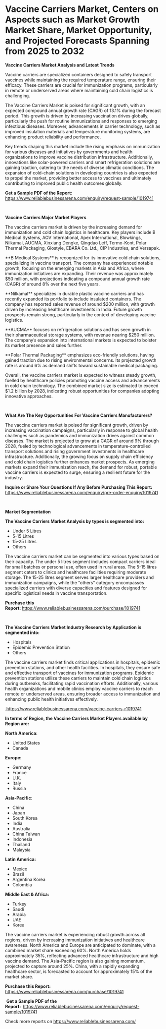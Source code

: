 <p><h1>Vaccine Carriers Market, Centers on Aspects such as Market Growth Market Share, Market Opportunity, and Projected Forecasts Spanning from 2025 to 2032</h1></p><p><strong>Vaccine Carriers Market Analysis and Latest Trends</strong></p>
<p><p>Vaccine carriers are specialized containers designed to safely transport vaccines while maintaining the required temperature range, ensuring their efficacy. These carriers are crucial for immunization programs, particularly in remote or underserved areas where maintaining cold chain logistics is challenging. </p><p>The Vaccine Carriers Market is poised for significant growth, with an expected compound annual growth rate (CAGR) of 13.1% during the forecast period. This growth is driven by increasing vaccination drives globally, particularly the push for routine immunizations and responses to emerging infectious diseases. Moreover, advancements in carrier technology, such as improved insulation materials and temperature monitoring systems, are enhancing product reliability and performance.</p><p>Key trends shaping this market include the rising emphasis on immunization for various diseases and initiatives by governments and health organizations to improve vaccine distribution infrastructure. Additionally, innovations like solar-powered carriers and smart refrigeration solutions are gaining traction, catering to the needs of diverse climatic conditions. The expansion of cold-chain solutions in developing countries is also expected to propel the market, providing better access to vaccines and ultimately contributing to improved public health outcomes globally.</p></p>
<p><strong>Get a Sample PDF of the Report:&nbsp;</strong> <a href="https://www.reliablebusinessarena.com/enquiry/request-sample/1019741?utm_campaign=2822&utm_medium=2&utm_source=Github&utm_content=ia&utm_term=03032025&utm_id=vaccine-carriers">https://www.reliablebusinessarena.com/enquiry/request-sample/1019741</a></p>
<p>&nbsp;</p>
<p><strong>Vaccine Carriers Major Market Players</strong></p>
<p><p>The vaccine carriers market is driven by the increasing demand for immunization and cold chain logistics in healthcare. Key players include B Medical Systems, AOV International, Apex International, Blowkings, Nilkamal, AUCMA, Xinxiang Dengke, Qingdao Leff, Termo-Kont, Polar Thermal Packaging, Giostyle, EBARA Co. Ltd., CIP Industries, and Versapak.</p><p>**B Medical Systems** is recognized for its innovative cold chain solutions, specializing in vaccine transport. The company has experienced notable growth, focusing on the emerging markets in Asia and Africa, where immunization initiatives are expanding. Their revenue was approximately $50 million, with projections indicating a compound annual growth rate (CAGR) of around 8% over the next five years.</p><p>**Nilkamal** specializes in durable plastic vaccine carriers and has recently expanded its portfolio to include insulated containers. The company has reported sales revenue of around $200 million, with growth driven by increasing healthcare investments in India. Future growth prospects remain strong, particularly in the context of developing vaccine logistics.</p><p>**AUCMA** focuses on refrigeration solutions and has seen growth in their pharmaceutical storage systems, with revenue nearing $250 million. The company’s expansion into international markets is expected to bolster its market presence and sales further.</p><p>**Polar Thermal Packaging** emphasizes eco-friendly solutions, having gained traction due to rising environmental concerns. Its projected growth rate is around 6% as demand shifts toward sustainable medical packaging.</p><p>Overall, the vaccine carriers market is expected to witness steady growth, fuelled by healthcare policies promoting vaccine access and advancements in cold chain technology. The combined market size is estimated to exceed $1.2 billion by 2028, indicating robust opportunities for companies adopting innovative approaches.</p></p>
<p>&nbsp;</p>
<p><strong>What Are The Key Opportunities For Vaccine Carriers Manufacturers?</strong></p>
<p><p>The vaccine carriers market is poised for significant growth, driven by increasing vaccination campaigns, particularly in response to global health challenges such as pandemics and immunization drives against common diseases. The market is projected to grow at a CAGR of around 9% through 2028, fueled by technological advancements in temperature-controlled transport solutions and rising government investments in healthcare infrastructure. Additionally, the growing focus on supply chain efficiency and cold chain logistics further enhances market prospects. As emerging markets expand their immunization reach, the demand for robust, portable vaccine carriers is expected to surge, ensuring a resilient future for the industry.</p></p>
<p><strong>Inquire or Share Your Questions If Any Before Purchasing This Report:</strong> <a href="https://www.reliablebusinessarena.com/enquiry/pre-order-enquiry/1019741?utm_campaign=2822&utm_medium=2&utm_source=Github&utm_content=ia&utm_term=03032025&utm_id=vaccine-carriers">https://www.reliablebusinessarena.com/enquiry/pre-order-enquiry/1019741</a></p>
<p>&nbsp;</p>
<p><strong>Market Segmentation</strong></p>
<p><strong>The Vaccine Carriers Market Analysis by types is segmented into:</strong></p>
<p><ul><li>Under 5 Litres</li><li>5-15 Litres</li><li>15-25 Litres</li><li>Others</li></ul></p>
<p><p>The vaccine carriers market can be segmented into various types based on their capacity. The under 5 litres segment includes compact carriers ideal for small batches or personal use, often used in rural areas. The 5-15 litres segment caters to clinics and healthcare facilities requiring moderate storage. The 15-25 litres segment serves larger healthcare providers and immunization campaigns, while the "others" category encompasses specialized carriers with diverse capacities and features designed for specific logistical needs in vaccine transportation.</p></p>
<p><strong>Purchase this Report:&nbsp;</strong><a href="https://www.reliablebusinessarena.com/purchase/1019741?utm_campaign=2822&utm_medium=2&utm_source=Github&utm_content=ia&utm_term=03032025&utm_id=vaccine-carriers">https://www.reliablebusinessarena.com/purchase/1019741</a></p>
<p>&nbsp;</p>
<p><strong>The Vaccine Carriers Market Industry Research by Application is segmented into:</strong></p>
<p><ul><li>Hospitals</li><li>Epidemic Prevention Station</li><li>Others</li></ul></p>
<p><p>The vaccine carriers market finds critical applications in hospitals, epidemic prevention stations, and other health facilities. In hospitals, they ensure safe and effective transport of vaccines for immunization programs. Epidemic prevention stations utilize these carriers to maintain cold chain logistics during outbreaks, facilitating rapid vaccination efforts. Additionally, various health organizations and mobile clinics employ vaccine carriers to reach remote or underserved areas, ensuring broader access to immunization and enhancing public health initiatives effectively.</p></p>
<p><a href="https://www.reliablebusinessarena.com/vaccine-carriers-r1019741?utm_campaign=2822&utm_medium=2&utm_source=Github&utm_content=ia&utm_term=03032025&utm_id=vaccine-carriers">&nbsp;https://www.reliablebusinessarena.com/vaccine-carriers-r1019741</a></p>
<p><strong>In terms of Region, the Vaccine Carriers Market Players available by Region are:</strong></p>
<p>
    <p> <strong> North America: </strong>
        <ul>
            <li>United States</li>
            <li>Canada</li>
        </ul>
        </p> 
    <p> <strong> Europe: </strong>
        <ul>
            <li>Germany</li>
            <li>France</li>
            <li>U.K.</li>
            <li>Italy</li>
            <li>Russia</li>
        </ul>
        </p> 
    <p> <strong> Asia-Pacific: </strong>
        <ul>
            <li>China</li>
            <li>Japan</li>
            <li>South Korea</li>
            <li>India</li>
            <li>Australia</li>
            <li>China Taiwan</li>
            <li>Indonesia</li>
            <li>Thailand</li>
            <li>Malaysia</li>
        </ul>
        </p> 
    <p> <strong> Latin America: </strong>
        <ul>
            <li>Mexico</li>
            <li>Brazil</li>
            <li>Argentina Korea</li>
            <li>Colombia</li>
        </ul>
        </p> 
    <p> <strong> Middle East & Africa: </strong>
        <ul>
            <li>Turkey</li>
            <li>Saudi</li>
            <li>Arabia</li>
            <li>UAE</li>
            <li>Korea</li>
        </ul>
    </p>
    </p>
<p><p>The vaccine carriers market is experiencing robust growth across all regions, driven by increasing immunization initiatives and healthcare awareness. North America and Europe are anticipated to dominate, with a combined market share exceeding 60%. North America holds approximately 35%, reflecting advanced healthcare infrastructure and high vaccine demand. The Asia-Pacific region is also gaining momentum, projected to capture around 25%. China, with a rapidly expanding healthcare sector, is forecasted to account for approximately 15% of the market share.</p></p>
<p><strong>Purchase this Report: </strong><a href="https://www.reliablebusinessarena.com/purchase/1019741?utm_campaign=2822&utm_medium=2&utm_source=Github&utm_content=ia&utm_term=03032025&utm_id=vaccine-carriers">https://www.reliablebusinessarena.com/purchase/1019741</a></p>
<p>&nbsp;<strong>Get a Sample PDF of the Report:&nbsp;&nbsp;</strong><a href="https://www.reliablebusinessarena.com/enquiry/request-sample/1019741?utm_campaign=2822&utm_medium=2&utm_source=Github&utm_content=ia&utm_term=03032025&utm_id=vaccine-carriers">https://www.reliablebusinessarena.com/enquiry/request-sample/1019741</a></p>
<p><strong></strong></p>
<p>Check more reports on <a href="https://www.reliablebusinessarena.com/?utm_campaign=2822&utm_medium=2&utm_source=Github&utm_content=ia&utm_term=03032025&utm_id=vaccine-carriers">https://www.reliablebusinessarena.com/</a></p>